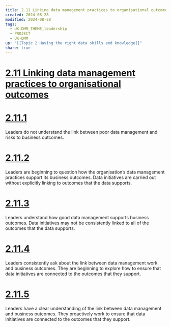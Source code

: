 ```yaml
---
title: 2.11 Linking data management practices to organisational outcomes
created: 2024-08-28
modified: 2024-08-28
tags:
  - UK-DMM_THEME_leadership
  - PROJECT
  - UK-DMM
up: "[[Topic 2 Having the right data skills and knowledge]]"
share: true
---
```

# [2.11 Linking data management practices to organisational outcomes](2.11%20Linking%20data%20management%20practices%20to%20organisational%20outcomes.md)
# [2.11.1](2.11.1.md)

Leaders do not understand the link between poor data management and risks to business outcomes.

# [2.11.2](2.11.2.md)

Leaders are beginning to question how the organisation’s data management practices support its business outcomes. Data initiatives are carried out without explicitly linking to outcomes that the data supports.

# [2.11.3](2.11.3.md)

Leaders understand how good data management supports business outcomes. Data initiatives may not be consistently linked to all of the outcomes that the data supports.

# [2.11.4](2.11.4.md)

Leaders consistently ask about the link between data management work and business outcomes. They are beginning to explore how to ensure that data initiatives are connected to the outcomes that they support.

# [2.11.5](2.11.5.md)

Leaders have a clear understanding of the link between data management and business outcomes. They proactively work to ensure that data initiatives are connected to the outcomes that they support.
